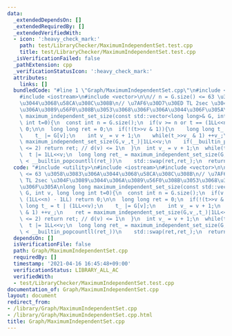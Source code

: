 ```yaml
---
data:
  _extendedDependsOn: []
  _extendedRequiredBy: []
  _extendedVerifiedWith:
  - icon: ':heavy_check_mark:'
    path: test/LibraryChecker/MaximumIndependentSet.test.cpp
    title: test/LibraryChecker/MaximumIndependentSet.test.cpp
  _isVerificationFailed: false
  _pathExtension: cpp
  _verificationStatusIcon: ':heavy_check_mark:'
  attributes:
    links: []
  bundledCode: "#line 1 \"Graph/MaximumIndependentSet.cpp\"\n#include <utility>\n\
    #include <iostream>\n#include <vector>\n\n// n = G.size() <= 63 \u3058\u3083\u306A\
    \u3044\u3068\u58CA\u308C\u308B\n// \u7AF6\u30D7\u30ED TL 2sec \u304F\u3089\u3044\
    \u306A\u3089\u56F0\u308B\u3053\u3068\u306F\u306A\u3044\u306F\u305A\nlong long\
    \ maximum_independent_set_size(const std::vector<long long>& G, int v, long long\
    \ int t=0){\n  const int n = G.size();\n  if(v >= n or t == (1LL<<n) - 1LL) return\
    \ 0;\n\n  long long ret = 0;\n  if(!(t>>v & 1)){\n    long long t_ = t | (1LL<<v);\n\
    \    t_ |= G[v];\n    int v_ = v + 1;\n    while(t_>>v_ & 1) ++v_;\n    ret =\
    \ maximum_independent_set_size(G,v_,t_)|1LL<<v;\n    if(__builtin_popcountll(t^t_)\
    \ <= 2) return ret; // d(v) <= 1\n  }\n  int v_ = v + 1;\n  while(t>>v_ & 1) ++v_;\n\
    \  t |= 1LL<<v;\n  long long ret_ = maximum_independent_set_size(G,v_,t);\n  if(__builtin_popcountll(ret)\
    \ < __builtin_popcountll(ret_))\n    std::swap(ret,ret_);\n  return ret;\n}\n"
  code: "#include <utility>\n#include <iostream>\n#include <vector>\n\n// n = G.size()\
    \ <= 63 \u3058\u3083\u306A\u3044\u3068\u58CA\u308C\u308B\n// \u7AF6\u30D7\u30ED\
    \ TL 2sec \u304F\u3089\u3044\u306A\u3089\u56F0\u308B\u3053\u3068\u306F\u306A\u3044\
    \u306F\u305A\nlong long maximum_independent_set_size(const std::vector<long long>&\
    \ G, int v, long long int t=0){\n  const int n = G.size();\n  if(v >= n or t ==\
    \ (1LL<<n) - 1LL) return 0;\n\n  long long ret = 0;\n  if(!(t>>v & 1)){\n    long\
    \ long t_ = t | (1LL<<v);\n    t_ |= G[v];\n    int v_ = v + 1;\n    while(t_>>v_\
    \ & 1) ++v_;\n    ret = maximum_independent_set_size(G,v_,t_)|1LL<<v;\n    if(__builtin_popcountll(t^t_)\
    \ <= 2) return ret; // d(v) <= 1\n  }\n  int v_ = v + 1;\n  while(t>>v_ & 1) ++v_;\n\
    \  t |= 1LL<<v;\n  long long ret_ = maximum_independent_set_size(G,v_,t);\n  if(__builtin_popcountll(ret)\
    \ < __builtin_popcountll(ret_))\n    std::swap(ret,ret_);\n  return ret;\n}\n"
  dependsOn: []
  isVerificationFile: false
  path: Graph/MaximumIndependentSet.cpp
  requiredBy: []
  timestamp: '2021-04-16 16:45:48+09:00'
  verificationStatus: LIBRARY_ALL_AC
  verifiedWith:
  - test/LibraryChecker/MaximumIndependentSet.test.cpp
documentation_of: Graph/MaximumIndependentSet.cpp
layout: document
redirect_from:
- /library/Graph/MaximumIndependentSet.cpp
- /library/Graph/MaximumIndependentSet.cpp.html
title: Graph/MaximumIndependentSet.cpp
---
```

